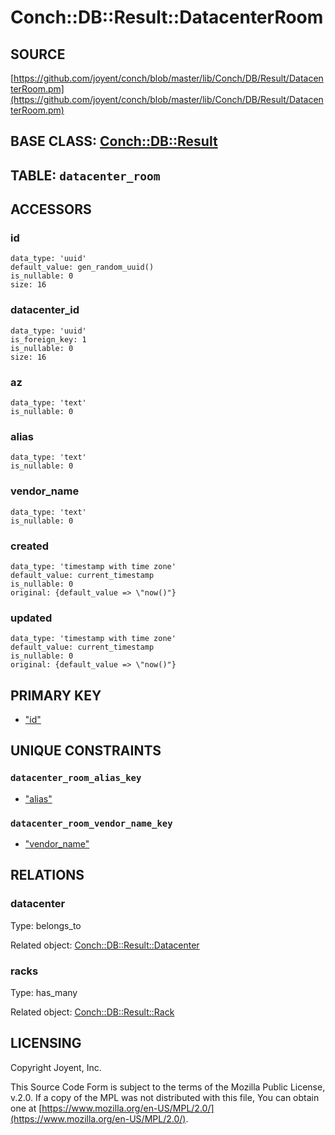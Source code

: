 # Conch::DB::Result::DatacenterRoom

## SOURCE

[https://github.com/joyent/conch/blob/master/lib/Conch/DB/Result/DatacenterRoom.pm](https://github.com/joyent/conch/blob/master/lib/Conch/DB/Result/DatacenterRoom.pm)

## BASE CLASS: [Conch::DB::Result](../modules/Conch%3A%3ADB%3A%3AResult)

## TABLE: `datacenter_room`

## ACCESSORS

### id

```
data_type: 'uuid'
default_value: gen_random_uuid()
is_nullable: 0
size: 16
```

### datacenter\_id

```
data_type: 'uuid'
is_foreign_key: 1
is_nullable: 0
size: 16
```

### az

```
data_type: 'text'
is_nullable: 0
```

### alias

```
data_type: 'text'
is_nullable: 0
```

### vendor\_name

```
data_type: 'text'
is_nullable: 0
```

### created

```
data_type: 'timestamp with time zone'
default_value: current_timestamp
is_nullable: 0
original: {default_value => \"now()"}
```

### updated

```
data_type: 'timestamp with time zone'
default_value: current_timestamp
is_nullable: 0
original: {default_value => \"now()"}
```

## PRIMARY KEY

- ["id"](#id)

## UNIQUE CONSTRAINTS

### `datacenter_room_alias_key`

- ["alias"](#alias)

### `datacenter_room_vendor_name_key`

- ["vendor\_name"](#vendor_name)

## RELATIONS

### datacenter

Type: belongs\_to

Related object: [Conch::DB::Result::Datacenter](../modules/Conch%3A%3ADB%3A%3AResult%3A%3ADatacenter)

### racks

Type: has\_many

Related object: [Conch::DB::Result::Rack](../modules/Conch%3A%3ADB%3A%3AResult%3A%3ARack)

## LICENSING

Copyright Joyent, Inc.

This Source Code Form is subject to the terms of the Mozilla Public License,
v.2.0. If a copy of the MPL was not distributed with this file, You can obtain
one at [https://www.mozilla.org/en-US/MPL/2.0/](https://www.mozilla.org/en-US/MPL/2.0/).
